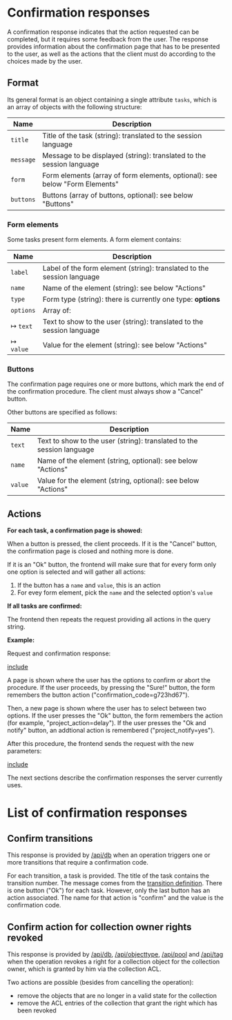# Confirmation responses

A confirmation response indicates that the action requested can be completed, but it requires some feedback from
the user. The response provides information about the confirmation page that has to be presented to the user, as
well as the actions that the client must do according to the choices made by the user.

## Format

Its general format is an object containing a single attribute `tasks`, which is an array of objects with the  following structure:

| Name    | Description   |
|---------|---------------|
| `title`   | Title of the task (string): translated to the session language |
| `message` | Message to be displayed (string): translated to the session language |
| `form`    | Form elements (array of form elements, optional): see below "Form Elements" |
| `buttons` | Buttons (array of buttons, optional): see below "Buttons" |

### Form elements

Some tasks present form elements. A form element contains:

| Name    | Description   |
|---------|---------------|
| `label`   | Label of the form element (string): translated to the session language |
| `name`    | Name of the element (string): see below "Actions" |
| `type`    | Form type (string): there is currently one type: **options** |
| `options` | Array of: |
| &#8614; `text`  | Text to show to the user (string): translated to the session language |
| &#8614; `value` | Value for the element (string): see below "Actions" |

### Buttons

The confirmation page requires one or more buttons, which mark the end of the confirmation
procedure. The client must always show a "Cancel" button.

Other buttons are specified as follows:

| Name    | Description   |
|---------|---------------|
| `text`  | Text to show to the user (string): translated to the session language |
| `name`  | Name of the element (string, optional): see below "Actions" |
| `value` | Value for the element (string, optional): see below "Actions" |

## Actions

**For each task, a confirmation page is showed:**

When a button is pressed, the client proceeds. If it is the "Cancel" button, the confirmation
page is closed and nothing more is done.

If it is an "Ok" button, the frontend will make sure that for every form only one option is selected
and will gather all actions:

1. If the button has a `name` and `value`, this is an action
2. For evey form element, pick the `name` and the selected option's `value`

**If all tasks are confirmed:**

The frontend then repeats the request providing all actions in the query string.

**Example:**

Request and confirmation response:


[include](./example1.json)


A page is shown where the user has the options to confirm or abort the procedure. If the user
proceeds, by pressing the "Sure!" button, the form remembers the button action
("confirmation_code=g723hd67").

Then, a new page is shown where the user has to select between two options. If the user presses
the "Ok" button, the form remembers the action (for example, "project_action=delay"). If the user
presses the "Ok and notify" button, an addtional action is remembered ("project_notify=yes").

After this procedure, the frontend sends the request with the new parameters:


[include](./example2.json)


The next sections describe the confirmation responses the server currently uses.

# List of confirmation responses

## <a name="transitions"></a> Confirm transitions

This response is provided by [/api/db](/technical/api/db/db.html) when an operation triggers one or more transitions
that require a confirmation code.

For each transition, a task is provided. The title of the task contains the transition number. The message
comes from the [transition definition](/technical/types/transition/transition.html). There is one button ("Ok") for each task.
However, only the last button has an action associated. The name for that action is "confirm" and the value
is the confirmation code.

## <a name="corr"></a> Confirm action for collection owner rights revoked

This response is provided by [/api/db](/technical/api/db/db.html), [/api/objecttype](/technical/api/objecttype/objecttype.html),
[/api/pool](/technical/api/pool/pool.html) and [/api/tag](/technical/api/tags/tags.html) when the operation revokes a right for a
collection object for the collection owner, which is granted by him via the collection ACL.

Two actions are possible (besides from cancelling the operation):

- remove the objects that are no longer in a valid state for the collection
- remove the ACL entries of the collection that grant the right which has been revoked
